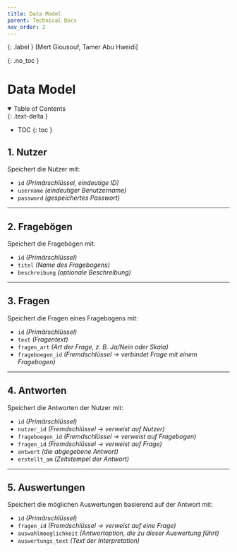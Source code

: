 ```yaml
---
title: Data Model
parent: Technical Docs
nav_order: 2
---
```


{: .label }
[Mert Giousouf, Tamer Abu Hweidi]

{: .no_toc }
# **Data Model**

<details open markdown="block">
{: .text-delta }
<summary>Table of Contents</summary>

- TOC
{: toc }
</details>

## **1. Nutzer**
Speichert die Nutzer mit:  

- `id` *(Primärschlüssel, eindeutige ID)*
- `username` *(eindeutiger Benutzername)*
- `password` *(gespeichertes Passwort)*

---

## **2. Fragebögen**
Speichert die Fragebögen mit:  

- `id` *(Primärschlüssel)*
- `titel` *(Name des Fragebogens)*
- `beschreibung` *(optionale Beschreibung)*

---

## **3. Fragen**
Speichert die Fragen eines Fragebogens mit:  

- `id` *(Primärschlüssel)*
- `text` *(Fragentext)*
- `fragen_art` *(Art der Frage, z. B. Ja/Nein oder Skala)*
- `frageboegen_id` *(Fremdschlüssel → verbindet Frage mit einem Fragebogen)*

---

## **4. Antworten**
Speichert die Antworten der Nutzer mit:  

- `id` *(Primärschlüssel)*
- `nutzer_id` *(Fremdschlüssel → verweist auf Nutzer)*
- `frageboegen_id` *(Fremdschlüssel → verweist auf Fragebogen)*
- `fragen_id` *(Fremdschlüssel → verweist auf Frage)*
- `antwort` *(die abgegebene Antwort)*
- `erstellt_am` *(Zeitstempel der Antwort)*

---

## **5. Auswertungen**
Speichert die möglichen Auswertungen basierend auf der Antwort mit:  

- `id` *(Primärschlüssel)*
- `fragen_id` *(Fremdschlüssel → verweist auf eine Frage)*
- `auswahlmoeglichkeit` *(Antwortoption, die zu dieser Auswertung führt)*
- `auswertungs_text` *(Text der Interpretation)*
